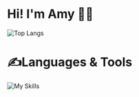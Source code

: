# Hi! I'm Amy :wave::blush:
![Top Langs](https://github-readme-stats.vercel.app/api/top-langs/?username=azami0704&layout=compact)
# :writing_hand:Languages & Tools
![My Skills](https://skillicons.dev/icons?i=js,mysql,html,css,php,jquery,bootstrap)
